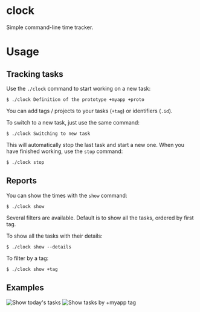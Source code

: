 # clock

Simple command-line time tracker.

# Usage

## Tracking tasks

Use the `./clock` command to start working on a new task:

```
$ ./clock Definition of the prototype +myapp +proto
```

You can add tags / projects to your tasks (`+tag`) or identifiers (`.id`).

To switch to a new task, just use the same command:

```
$ ./clock Switching to new task
```

This will automatically stop the last task and start a new one. When you have finished working, use the `stop` command:

```
$ ./clock stop
```

## Reports

You can show the times with the `show` command:

```
$ ./clock show
```

Several filters are available. Default is to show all the tasks, ordered by first tag.

To show all the tasks with their details:

```
$ ./clock show --details
```

To filter by a tag:

```
$ ./clock show +tag
```

## Examples

![Show today's tasks](https://github.com/computoms/clock/blob/master/img/today.png?raw=true)
![Show tasks by +myapp tag](https://github.com/computoms/clock/blob/master/img/myapp.png?raw=true)

